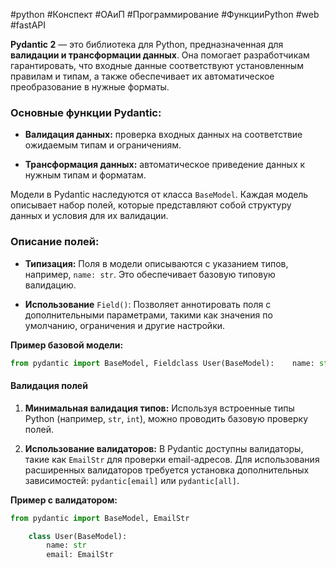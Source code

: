 #python #Конспект #ОАиП #Программирование #ФункцииPython #web #fastAPI 

**Pydantic 2** — это библиотека для Python, предназначенная для **валидации и трансформации данных**. Она помогает разработчикам гарантировать, что входные данные соответствуют установленным правилам и типам, а также обеспечивает их автоматическое преобразование в нужные форматы.

### Основные функции Pydantic:

- **Валидация данных:** проверка входных данных на соответствие ожидаемым типам и ограничениям.
    
- **Трансформация данных:** автоматическое приведение данных к нужным типам и форматам.

Модели в Pydantic наследуются от класса `BaseModel`. Каждая модель описывает набор полей, которые представляют собой структуру данных и условия для их валидации.

### Описание полей:

- **Типизация:** Поля в модели описываются с указанием типов, например, `name: str`. Это обеспечивает базовую типовую валидацию.
    
- **Использование** `Field()`: Позволяет аннотировать поля с дополнительными параметрами, такими как значения по умолчанию, ограничения и другие настройки.

**Пример базовой модели:**

```python
from pydantic import BaseModel, Fieldclass User(BaseModel):    name: str    email: str = Field(..., alias='email_address')
```

#### Валидация полей

1. **Минимальная валидация типов:** Используя встроенные типы Python (например, `str`, `int`), можно проводить базовую проверку полей.
    
2. **Использование валидаторов:** В Pydantic доступны валидаторы, такие как `EmailStr` для проверки email-адресов. Для использования расширенных валидаторов требуется установка дополнительных зависимостей: `pydantic[email]` или `pydantic[all]`.
    

**Пример с валидатором:**

```python
from pydantic import BaseModel, EmailStr

	class User(BaseModel):
	    name: str    
	    email: EmailStr
```